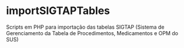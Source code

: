 # importSIGTAPTables
Scripts em PHP para importação das tabelas SIGTAP (Sistema de Gerenciamento da Tabela de Procedimentos, Medicamentos e OPM do SUS)
